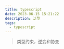 ```yaml
---
title: typescript
date: 2023-06-15 15:21:22
description: 泛型
tags:
  - typescript
---
```


>类型约束，逆变和协变